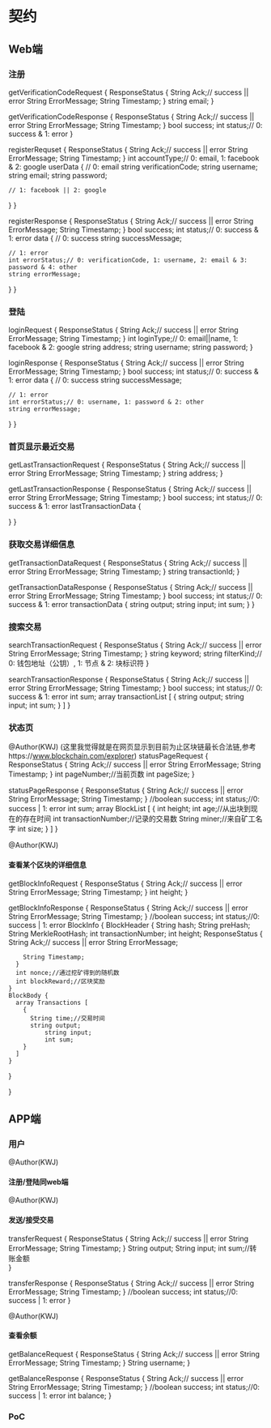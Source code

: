 # 契约

## Web端

### 注册
getVerificationCodeRequest {
  ResponseStatus {
    String Ack;// success || error
    String ErrorMessage;
    String Timestamp;
  }
  string email;
}

getVerificationCodeResponse {
  ResponseStatus {
    String Ack;// success || error
    String ErrorMessage;
    String Timestamp;
  }
  bool success;
  int status;// 0: success & 1: error
}

registerRequset {
  ResponseStatus {
    String Ack;// success || error
    String ErrorMessage;
    String Timestamp;
  }
  int accountType;// 0: email, 1: facebook & 2: google
  userData {
    // 0: email
    string verificationCode;
    string username;
    string email;
    string password;

    // 1: facebook || 2: google
  }
}

registerResponse {
  ResponseStatus {
    String Ack;// success || error
    String ErrorMessage;
    String Timestamp;
  }
  bool success;
  int status;// 0: success & 1: error
  data {
    // 0: success
    string successMessage;
    
    // 1: error
    int errorStatus;// 0: verificationCode, 1: username, 2: email & 3: password & 4: other
    string errorMessage;
  }
}

### 登陆
loginRequest {
  ResponseStatus {
    String Ack;// success || error
    String ErrorMessage;
    String Timestamp;
  }
  int loginType;// 0: email||name, 1: facebook & 2: google
  string address;
  string username;
  string password;
}

loginResponse {
  ResponseStatus {
    String Ack;// success || error
    String ErrorMessage;
    String Timestamp;
  }
  bool success;
  int status;// 0: success & 1: error
  data {
    // 0: success
    string successMessage;

    // 1: error
    int errorStatus;// 0: username, 1: password & 2: other
    string errorMessage;
  }
}

### 首页显示最近交易
getLastTransactionRequest {
  ResponseStatus {
    String Ack;// success || error
    String ErrorMessage;
    String Timestamp;
  }
  string address;
}

getLastTransactionResponse {
  ResponseStatus {
    String Ack;// success || error
    String ErrorMessage;
    String Timestamp;
  }
  bool success;
  int status;// 0: success & 1: error
  lastTransactionData {

  }
}

### 获取交易详细信息
getTransactionDataRequest {
  ResponseStatus {
    String Ack;// success || error
    String ErrorMessage;
    String Timestamp;
  }
  string transactionId;
}

getTransactionDataResponse {
  ResponseStatus {
    String Ack;// success || error
    String ErrorMessage;
    String Timestamp;
  }
  bool success;
  int status;// 0: success & 1: error
  transactionData {
    string output;
    string input;
    int sum;
  }
}

### 搜索交易
searchTransactionRequest {
  ResponseStatus {
    String Ack;// success || error
    String ErrorMessage;
    String Timestamp;
  }
  string keyword;
  string filterKind;// 0: 钱包地址（公钥）, 1: 节点 & 2: 块标识符
}

searchTransactionResponse {
  ResponseStatus {
    String Ack;// success || error
    String ErrorMessage;
    String Timestamp;
  }
  bool success;
  int status;// 0: success & 1: error
  int sum;
  array transactionList [
    {
      string output;
      string input;
      int sum;
    }
  ]
}

### 状态页
@Author(KWJ)
(这里我觉得就是在网页显示到目前为止区块链最长合法链,参考https://www.blockchain.com/explorer)
statusPageRequest {
  ResponseStatus {
    String Ack;// success || error
    String ErrorMessage;
    String Timestamp;
  }
  int pageNumber;//当前页数
  int pageSize;
}

statusPageResponse {
  ResponseStatus {
    String Ack;// success || error
    String ErrorMessage;
    String Timestamp;
  }
  //boolean success;
  int status;//0: success | 1: error
  int sum;
    array BlockList [
      {
        int height;
        int age;//从出块到现在的存在时间
        int transactionNumber;//记录的交易数
        String miner;//来自矿工名字
        int size;
      }
    ]
}

@Author(KWJ)
#### 查看某个区块的详细信息
getBlockInfoRequest {
  ResponseStatus {
    String Ack;// success || error
    String ErrorMessage;
    String Timestamp;
  }
  int height;
}

getBlockInfoResponse {
  ResponseStatus {
    String Ack;// success || error
    String ErrorMessage;
    String Timestamp;
  }
  //boolean success;
  int status;//0: success | 1: error
  BlockInfo {
    BlockHeader {
      String hash;
      String preHash;
      String MerkleRootHash;
      int transactionNumber;
      int height;
      ResponseStatus {
        String Ack;// success || error
        String ErrorMessage;
  
        String Timestamp;
      }
      int nonce;//通过挖矿得到的随机数
      int blockReward;//区块奖励
    }
    BlockBody {
      array Transactions [
        {
          String time;//交易时间
          string output;
              string input;
              int sum;
        }
      ]
    }
  }

}

## APP端

### 用户

@Author(KWJ)
#### 注册/登陆同web端

@Author(KWJ)
#### 发送/接受交易
transferRequest {
  ResponseStatus {
    String Ack;// success || error
    String ErrorMessage;
    String Timestamp;
  }
  String output;
  String input;
  int sum;//转账金额	
}

transferResponse {
  ResponseStatus {
    String Ack;// success || error
    String ErrorMessage;
    String Timestamp;
  }
  //boolean success;
  int status;//0: success | 1: error
}

@Author(KWJ)
#### 查看余额
getBalanceRequest {
  ResponseStatus {
    String Ack;// success || error
    String ErrorMessage;
    String Timestamp;
  }
  String username;
}

getBalanceResponse {
  ResponseStatus {
    String Ack;// success || error
    String ErrorMessage;
    String Timestamp;
  }
  //boolean success;
  int status;//0: success | 1: error
  int balance;
}


### PoC